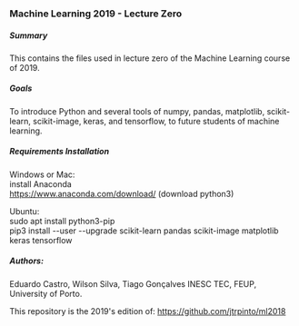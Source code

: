 ### Machine Learning 2019 - Lecture Zero

##### Summary
This contains the files used in lecture zero of the Machine Learning course of 2019.

##### Goals
To introduce Python and several tools of numpy, pandas, matplotlib, scikit-learn, scikit-image, keras, and tensorflow, to future students of machine learning. 

##### Requirements Installation
Windows or Mac:  
install Anaconda  
https://www.anaconda.com/download/ (download python3)

Ubuntu:  
sudo apt install python3-pip  
pip3 install --user --upgrade scikit-learn pandas scikit-image matplotlib keras tensorflow

##### Authors:  
Eduardo Castro, Wilson Silva, Tiago Gonçalves
INESC TEC, FEUP, University of Porto.

This repository is the 2019's edition of:
  https://github.com/jtrpinto/ml2018

